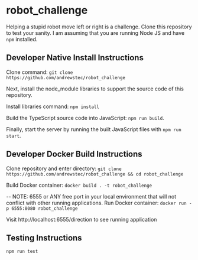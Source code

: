 # robot_challenge

Helping a stupid robot move left or right is a challenge. Clone this repository to test your sanity. I am assuming that you are running Node JS and have `npm` installed.

## Developer Native Install Instructions

Clone command: `git clone https://github.com/andrewstec/robot_challenge`

Next, install the node_module libraries to support the source code of this repository.

Install libraries command: `npm install`

Build the TypeScript source code into JavaScript: `npm run build`.

Finally, start the server by running the built JavaScript files with `npm run start`.

## Developer Docker Build Instructions

Clone repository and enter directory: `git clone https://github.com/andrewstec/robot_challenge && cd robot_challenge`

Build Docker container: `docker build . -t robot_challenge`

-- NOTE: 6555 or ANY free port in your local environment that will not conflict with other running applications.
Run Docker container: `docker run -p 6555:8080 robot_challenge`

Visit http://localhost:6555/direction to see running application

## Testing Instructions

`npm run test`
